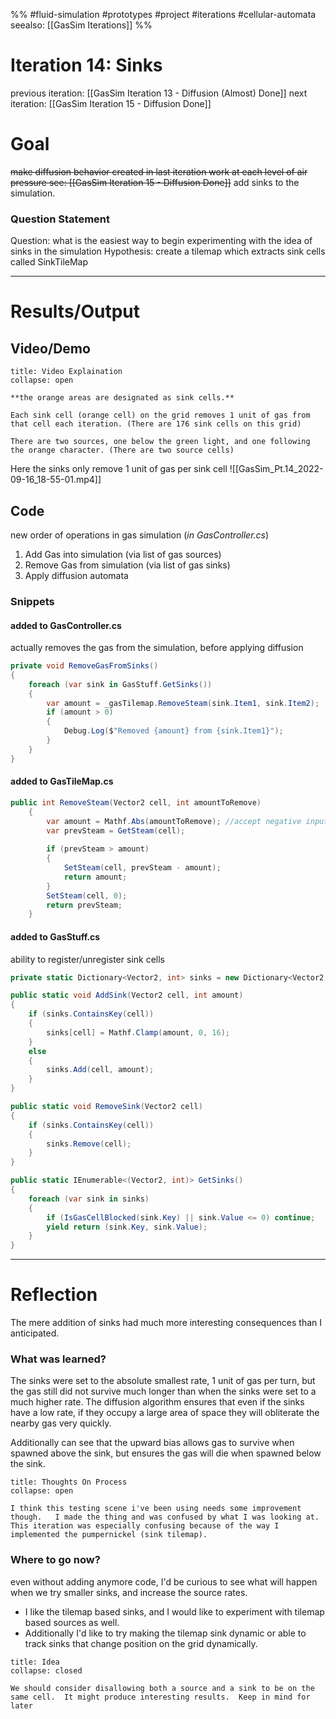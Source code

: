 %%
#fluid-simulation #prototypes #project #iterations #cellular-automata 
seealso: [[GasSim Iterations]]
%%
# Iteration 14: Sinks
previous iteration: [[GasSim Iteration 13 - Diffusion (Almost) Done]]
next iteration: [[GasSim Iteration 15 - Diffusion Done]]

# Goal 
~~make diffusion behavior created in last iteration work at each level of air pressure see: [[GasSim Iteration 15 - Diffusion Done]]~~
add sinks to the simulation.  

### Question Statement
Question: what is the easiest way to begin experimenting with the idea of sinks in the simulation
Hypothesis:  create a tilemap which extracts sink cells called SinkTileMap

---
# Results/Output



## Video/Demo


```ad-faq
title: Video Explaination
collapse: open

**the orange areas are designated as sink cells.**  

Each sink cell (orange cell) on the grid removes 1 unit of gas from that cell each iteration. (There are 176 sink cells on this grid)

There are two sources, one below the green light, and one following the orange character. (There are two source cells)
```


Here the sinks only remove 1 unit of gas per sink cell
![[GasSim_Pt.14_2022-09-16_18-55-01.mp4]]

## Code
new order of operations in gas simulation (*in GasController.cs*)

1. Add Gas into simulation (via list of gas sources)
2. Remove Gas from simulation (via list of gas sinks)
3. Apply diffusion automata

### Snippets
#### added to GasController.cs
actually removes the gas from the simulation, before applying diffusion
```cs
private void RemoveGasFromSinks()
{
	foreach (var sink in GasStuff.GetSinks())
	{
		var amount = _gasTilemap.RemoveSteam(sink.Item1, sink.Item2);
		if (amount > 0)
		{
			Debug.Log($"Removed {amount} from {sink.Item1}");
		}
	}
}
```


#### added to GasTileMap.cs
```cs
public int RemoveSteam(Vector2 cell, int amountToRemove)
    {
        var amount = Mathf.Abs(amountToRemove); //accept negative input or positive
        var prevSteam = GetSteam(cell);
        
        if (prevSteam > amount)
        {
            SetSteam(cell, prevSteam - amount);
            return amount;
        }
        SetSteam(cell, 0);
        return prevSteam;
    }
```



#### added to  GasStuff.cs
ability to register/unregister sink cells
```cs
private static Dictionary<Vector2, int> sinks = new Dictionary<Vector2, int>();

public static void AddSink(Vector2 cell, int amount)
{
	if (sinks.ContainsKey(cell))
	{
		sinks[cell] = Mathf.Clamp(amount, 0, 16);
	}
	else
	{
		sinks.Add(cell, amount);
	}
}

public static void RemoveSink(Vector2 cell)
{
	if (sinks.ContainsKey(cell))
	{
		sinks.Remove(cell);
	}
}

public static IEnumerable<(Vector2, int)> GetSinks()
{
	foreach (var sink in sinks)
	{
		if (IsGasCellBlocked(sink.Key) || sink.Value <= 0) continue;
		yield return (sink.Key, sink.Value);
	}
}
```

---

# Reflection
The mere addition of sinks had much more interesting consequences than I anticipated.  

### What was learned?
The sinks were set to the absolute smallest rate, 1 unit of gas per turn, but the gas still did not survive much longer than when the sinks were set to a much higher rate.  The diffusion algorithm ensures that even if the sinks have a low rate, if they occupy a large area of space they will obliterate the nearby gas very quickly.  

Additionally can see that the upward bias allows gas to survive when spawned above the sink, but ensures the gas will die when spawned below the sink.  

```ad-tldr
title: Thoughts On Process
collapse: open

I think this testing scene i've been using needs some improvement though.   I made the thing and was confused by what I was looking at.  This iteration was especially confusing because of the way I implemented the pumpernickel (sink tilemap).
```

### Where to go now?
even without adding anymore code, I'd be curious to see what will happen when we try smaller sinks, and increase the source rates.
- I like the tilemap based sinks, and I would like to experiment with tilemap based sources as well.
- Additionally I'd like to try making the tilemap sink dynamic or able to track sinks that change position on the grid dynamically.

```ad-important
title: Idea
collapse: closed

We should consider disallowing both a source and a sink to be on the same cell.  It might produce interesting results.  Keep in mind for later
```


